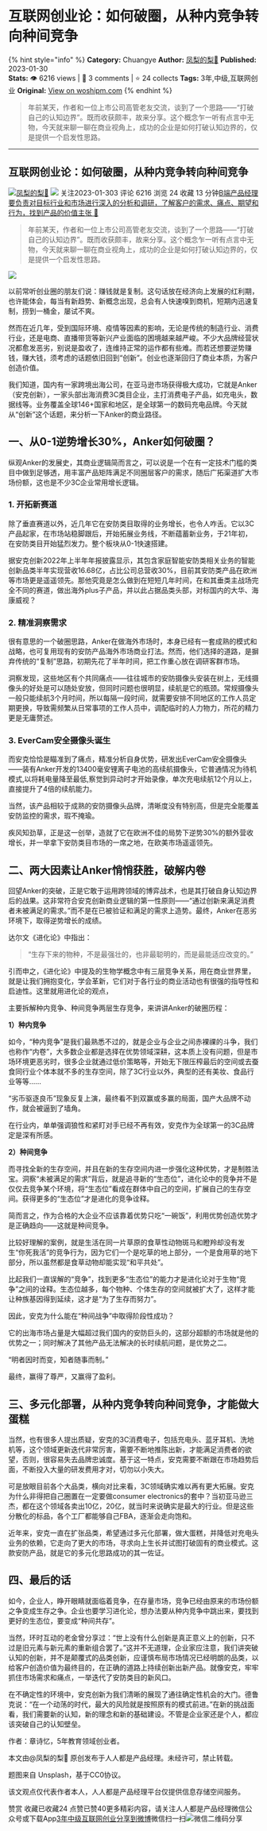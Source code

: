 # 互联网创业论：如何破圈，从种内竞争转向种间竞争
{% hint style="info" %}
**Category:** Chuangye
**Author:** [凤梨的梨🍍](https://www.woshipm.com/u/1493659)
**Published:** 2023-01-30  
**Stats:** 👁️ 6216 views | 💬 3 comments | ⭐ 24 collects
**Tags:** 3年,中级,互联网创业
**Original:** [View on woshipm.com](https://www.woshipm.com/chuangye/5737231.html)
{% endhint %}
> 年前某天，作者和一位上市公司高管老友交流，谈到了一个思路——“打破自己的认知边界”。既而收获颇丰，故来分享。这个概念乍一听有点言中无物，今天就来聊一聊在商业视角上，成功的企业是如何打破认知边界的，仅是提供一个启发性思路。

---

## 互联网创业论：如何破圈，从种内竞争转向种间竞争

[![](https://static.woshipm.com/pmapp_avatar_20230130180336_6248.jpeg?imageView2/1/w/72/h/72/q/100)](https://www.woshipm.com/u/1493659)[凤梨的梨🍍](https://www.woshipm.com/u/1493659) ![](https://static.woshipm.com/tag/1101_1@2x.png) 关注2023-01-303 评论 6216 浏览 24 收藏 13 分钟[B端产品经理要负责对目标行业和市场进行深入的分析和调研，了解客户的需求、痛点、期望和行为，找到产品的价值主张 🔗](https://ke.qidianla.com/courses/bcpm)

> 年前某天，作者和一位上市公司高管老友交流，谈到了一个思路——“打破自己的认知边界”。既而收获颇丰，故来分享。这个概念乍一听有点言中无物，今天就来聊一聊在商业视角上，成功的企业是如何打破认知边界的，仅是提供一个启发性思路。

![](https://image.woshipm.com/wp-files/2023/01/lgrpErQSCPW1ko0OfhkQ.jpg)

以前常听创业圈的朋友们说：赚钱就是复制。这句话放在经济向上发展的红利期，也许能体会，每当有新趋势、新概念出现，总会有人快速嗅到商机，短期内迅速复制，捞到一桶金，屡试不爽。

然而在近几年，受到国际环境、疫情等因素的影响，无论是传统的制造行业、消费行业，还是电商、直播带货等新兴产业面临的困境越来越严峻。不少大品牌经营状况都愈发恶劣，别说是盈收了，连维持正常的运作都有些难。而若还想要逆势赚钱，赚大钱，须考虑的话题依旧回到“创新”。创业也逐渐回归了商业本质，为客户创造价值。

我们知道，国内有一家跨境出海公司，在亚马逊市场获得极大成功，它就是Anker（安克创新），一家头部出海消费3C类目企业，主打消费电子产品，如充电头，数据线等。业务覆盖全球146+国家和地区，是全球第一的数码充电品牌。今天就从“创新”这个话题，来分析一下Anker的商业路径。

## 一、从0-1逆势增长30%，Anker如何破圈？

纵观Anker的发展史，其商业逻辑简而言之，可以说是一个在有一定技术门槛的类目中做到足够透，用丰富产品矩阵满足不同圈层客户的需求，随后广拓渠道扩大市场份额，这也是不少3C企业常用增长逻辑。

### 1\. 开拓新赛道

除了垂直赛道以外，近几年它在安防类目取得的业务增长，也令人咋舌。它以3C产品起家，在市场站稳脚跟后，开始拓展业务线，不断蕴蓄新业务，于21年初，在安防类目开始猛烈发力。整个板块从0-1快速搭建。

据安克创新2022年上半年年报披露显示，其包含家庭智能安防类相关业务的智能创新品类半年实现营收16.68亿，占比公司总营收30%，目前其安防类产品在欧洲等市场更是遥遥领先。那他究竟是怎么做到在短短几年时间，在和其垂类主战场完全不同的赛道，做出海外plus子产品，并以此占据品类头部，对标国内的大华、海康威视？

### 2\. 精准洞察需求

很有意思的一个破圈思路，Anker在做海外市场时，本身已经有一套成熟的模式和战略，也可复用现有的安防产品海外市场商业打法。然而，他们选择的道路，是摒弃传统的“复制”思路，初期先花了半年时间，把工作重心放在调研客群市场。

洞察发现，这些地区有个共同痛点——往往城市的安防摄像头安装在树上，无线摄像头的好处是可以随处安放，但同时问题也很明显，续航是它的瓶颈。常规摄像头一般只能续航3个月时间，所以每隔一段时间，就需要安排不同地区的工作人员定期更换，导致需频繁从日常事项的工作人员中，调配临时的人力物力，所花的精力更是无庸赘述。

### 3\. EverCam安全摄像头诞生

而安克恰恰是瞄准到了痛点，精准分析自身优势，研发出EverCam安全摄像头——装有Anker开发的13400毫安锂离子电池的高续航摄像头，它普通情况为待机模式,以将耗电量降至最低,察觉到异动时才开始录像，单次充电续航12个月以上，直接提升了4倍的续航能力。

当然，该产品相较于成熟的安防摄像头品牌，清晰度没有特别高，但是完全能覆盖安防监控的需求，瑕不掩瑜。

疾风知劲草，正是这一创举，造就了它在欧洲不佳的局势下逆势30%的额外营收增长，并一举拿下安防类目市场的一席之地，在欧美市场遥遥领先。

## 二、两大因素让Anker悄悄获胜，破解内卷

回望Anker的突破，正是它敢于运用跨领域的博弈战术，也是其打破自身认知边界后的战果。这非常符合安克创新商业逻辑的第一性原则——“通过创新来满足消费者未被满足的需求。”而不是在已被验证和满足的需求上造势。最终，Anker在恶劣环境下，取得逆势增长的成绩。

达尔文《进化论》中指出：

> “生存下来的物种，不是最强壮的，也非最聪明的，而是最能适应改变的。”

引而申之，《进化论》中提及的生物学概念中有三层竞争关系，用在商业世界里，就是让我们拥抱变化，学会革新，它们对于各行业的商业活动也有很强的指导性和启迪性。这里就用进化论的观点，

主要拆解种内竞争、种间竞争两层生存竞争，来讲讲Anker的破圈历程：

**1）种内竞争**

如今，“种内竞争”是我们最熟悉不过的，就是企业与企业之间赤裸祼的斗争，我们也称作“内卷”，大多数企业都是选择在优势领域深耕，这本质上没有问题，但是市场环境更恶劣时，很多企业就通过低价策略等，开始无下限压榨最后的空间或去蚕食同行业个体本就不多的生存空间，除了3C行业以外，典型的还有美妆、食品行业等等……

“劣币驱逐良币”现象反复上演，最终看不到双赢或多赢的局面，国产大品牌不动作，就会被逼到了墙角。

在行业内，单单强调狼性和紧盯对手已经不再有效，安克作为全球第一的3C品牌定是深有所感。

**2）种间竞争**

而寻找全新的生存空间，并且在新的生存空间内进一步强化这种优势，才是制胜法宝。洞察“未被满足的需求”背后，就是追寻新的“生态位”，进化论中的竞争并不是仅仅去竞争某个环境，将“生态位”看成在群体中自己的空间，扩展自己的生存空间。获得更多的“生态位”才是进化的竞争诠释。

简而言之，作为合格的大企业不应该靠着优势只吃“一碗饭”，利用优势创造优势才是正确趋向——这就是种间竞争。

比较好理解的案例，就是生活在同一片草原的食草性动物斑马和瞪羚却没有发生“你死我活”的竞争行为，因为它们一个是吃草的地上部分，一个是食用草的地下部分，所以虽然都是食草动物却能实现“和平共处”。

比起我们一直误解的“竞争”，找到更多“生态位”的能力才是进化论对于生物“竞争”之间的诠释。生态位越多，每个物种、个体生存的空间就被扩大了，这样才能让种族基因得到延续，这才是“为了生存而努力”。

因此，安克为什么能在“种间战争”中取得阶段性成功？

它的出海市场占量是大幅超过我们国内的安防巨头的，这部分超额的市场就是他的优势之一；同时解决了其他产品无法解决的长时续航问题，是优势之二。

“明者因时而变，知者随事而制。”

最终，赢得了尊严，又赢得了盈利。

## 三、多元化部署，从种内竞争转向种间竞争，才能做大蛋糕

当然，也有很多人提出质疑，安克的3C消费电子，包括充电头、蓝牙耳机、洗地机等，这个领域更新迭代非常厉害，需要不断地推陈出新，才能满足消费者的欲望，否则，很容易失去品牌忠诚度。基于这一特点，安克需要不断跟在市场趋势后面，不断投入大量的研发费用才对，切勿以小失大。

可是放眼目前各个大品类，横向对比来看，3C领域确实难以再有更大拓展。安克为什么非得把自己圈置在一定要做consumer electronics的套中？当初亚马逊三杰，都在这个领域各卖出10亿，20亿，就当时来说确实是最大的行业。但是这些分散化的标品，各个工厂都能够自己FBA，逐渐会走向饱和。

近年来，安克一直在扩张品类，希望通过多元化部署，做大蛋糕，并降低对充电头业务的依赖，它走向了更大的市场，寻求向上生长并试图打破固有的商业模式。这款安防产品，就是它的多元化思路成功的其一佐证。

## 四、最后的话

如今，企业人，睁开眼睛就面临着竞争，在存量市场，竞争已经由原来的市场份额之争变成生存之争。企业也要学习进化论，想办法要从种内竞争中跳出来，要找到更好的生态位，要变成“种间共存”。

当然，环时互动的老金曾分享过：“世上没有什么创新是真正意义上的创新，只不过是旧元素与新元素的重新组合罢了。”这并不无道理，企业家应注意，我们讲突破认知的创新，并不是颠覆式的品类创新，应谨慎布局市场情况已经明朗的品类，以给客户创造价值为最终目的，在正确的道路上持续创新出新产品。就像安克，牢牢抓住市场需求和痛点，一举迭代了安防类目的新风口。

在不确定性的环境中，安克创新为我们清晰的展现了通往确定性机会的大门。德鲁克说：“在一个动荡的时代，最大的风险就是按照原有的模式前进。”在新的挑战面看，我们需要新的认知，新的理念和新的基础建设。不管是企业家还是个人，都应该突破自己的认知壁垒。

作者：章诗忆，5年教育领域创业者。

本文由@凤梨的梨🍍 原创发布于人人都是产品经理。未经许可，禁止转载。

题图来自 Unsplash，基于CC0协议。

该文观点仅代表作者本人，人人都是产品经理平台仅提供信息存储空间服务。

赞赏 收藏已收藏24 点赞已赞40更多精彩内容，请关注人人都是产品经理微信公众号或下载App[3年](https://www.woshipm.com/tag/3%e5%b9%b4)[中级](https://www.woshipm.com/tag/%e4%b8%ad%e7%ba%a7)[互联网创业](https://www.woshipm.com/tag/%e4%ba%92%e8%81%94%e7%bd%91%e5%88%9b%e4%b8%9a)[分享到微博](https://service.weibo.com/share/share.php?appkey=2775287854&title=互联网创业论：如何破圈，从种内竞争转向种间竞争&url=https://www.woshipm.com/chuangye/5737231.html&pic=https://image.woshipm.com/wp-files/2023/01/lgrpErQSCPW1ko0OfhkQ.jpg)微信扫一扫![微信二维码](https://api.pwmqr.com/qrcode/create/?url=https://www.woshipm.com/chuangye/5737231.html)分享